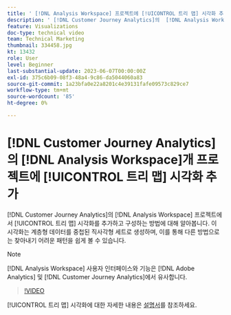 ```yaml
---
title: ' [!DNL Analysis Workspace] 프로젝트에 [!UICONTROL 트리 맵] 시각화 추가'
description: ' [!DNL Customer Journey Analytics]의  [!DNL Analysis Workspace] 프로젝트에서 [!UICONTROL 트리 맵] 시각화를 추가하고 구성하는 방법에 대해 알아봅니다.'
feature: Visualizations
doc-type: technical video
team: Technical Marketing
thumbnail: 334458.jpg
kt: 13432
role: User
level: Beginner
last-substantial-update: 2023-06-07T00:00:00Z
exl-id: 375c6b09-08f3-48a4-9c86-da5044060a83
source-git-commit: 1a23bfa0e22a8201c4e39131fafe09573c829ce7
workflow-type: tm+mt
source-wordcount: '85'
ht-degree: 0%

---
```


# [!DNL Customer Journey Analytics]의 [!DNL Analysis Workspace]개 프로젝트에 [!UICONTROL 트리 맵] 시각화 추가

[!DNL Customer Journey Analytics]의 [!DNL Analysis Workspace] 프로젝트에서 [!UICONTROL 트리 맵] 시각화를 추가하고 구성하는 방법에 대해 알아봅니다. 이 시각화는 계층형 데이터를 중첩된 직사각형 세트로 생성하며, 이를 통해 다른 방법으로는 찾아내기 어려운 패턴을 쉽게 볼 수 있습니다.

>[!NOTE]
>
>[!DNL Analysis Workspace] 사용자 인터페이스와 기능은 [!DNL Adobe Analytics] 및 [!DNL Customer Journey Analytics]에서 유사합니다.

>[!VIDEO](https://video.tv.adobe.com/v/3416857/?quality=12&learn=on&captions=kor)

[!UICONTROL 트리 맵] 시각화에 대한 자세한 내용은 [설명서](https://experienceleague.adobe.com/docs/analytics-platform/using/cja-workspace/visualizations/treemap.html?lang=ko)를 참조하세요.
